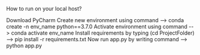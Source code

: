 How to run on your local host?

Download PyCharm
Create new environment using command --> conda create -n env_name python==3.7.0
Activate environment using command --> conda activate env_name
Install requirements by typing (cd ProjectFolder) --> pip install -r requirements.txt
Now run app.py by writing command --> python app.py
